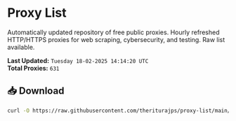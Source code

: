 # Proxy List

Automatically updated repository of free public proxies. Hourly refreshed HTTP/HTTPS proxies for web scraping, cybersecurity, and testing. Raw list available.

**Last Updated:** `Tuesday 18-02-2025 14:14:20 UTC`  
**Total Proxies:** `631`

## 📥 Download
```bash
curl -O https://raw.githubusercontent.com/theriturajps/proxy-list/main/proxies.txt

